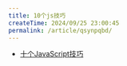 ```yaml
---
title: 10个js技巧
createTime: 2024/09/25 23:00:45
permalink: /article/qsynpqbd/
---
```

* [十个JavaScript技巧](https://juejin.cn/post/7296755101622878248)

<!-- more -->


